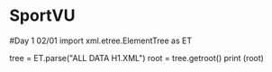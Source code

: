 # SportVU
#Day 1 02/01
import xml.etree.ElementTree as ET

tree = ET.parse("ALL DATA H1.XML")
root = tree.getroot()
print (root)
